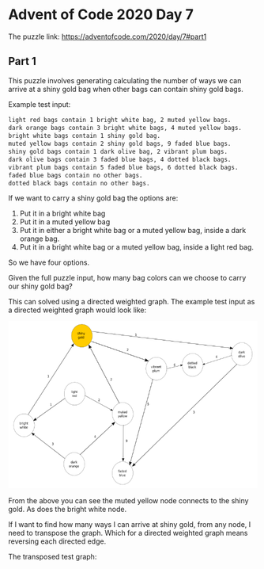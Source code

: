 # Advent of Code 2020 Day 7

The puzzle link:
https://adventofcode.com/2020/day/7#part1

## Part 1
This puzzle involves generating calculating the number of ways we can arrive at a shiny gold bag when other bags can contain shiny gold bags.

Example test input:

```
light red bags contain 1 bright white bag, 2 muted yellow bags.
dark orange bags contain 3 bright white bags, 4 muted yellow bags.
bright white bags contain 1 shiny gold bag.
muted yellow bags contain 2 shiny gold bags, 9 faded blue bags.
shiny gold bags contain 1 dark olive bag, 2 vibrant plum bags.
dark olive bags contain 3 faded blue bags, 4 dotted black bags.
vibrant plum bags contain 5 faded blue bags, 6 dotted black bags.
faded blue bags contain no other bags.
dotted black bags contain no other bags.
```

If we want to carry a shiny gold bag the options are:

1) Put it in a bright white bag
2) Put it in a muted yellow bag
3) Put it in either a bright white bag or a muted yellow bag, inside a dark orange bag.
4) Put it in a bright white bag or a muted yellow bag, inside a light red bag.

So we have four options.

Given the full puzzle input, how many bag colors can we choose to carry our shiny gold bag?

This can solved using a directed weighted graph. The example test input as a directed weighted graph would look like:

![Final solution in REPL](aoc2020day7/fig3.png)

From the above you can see the muted yellow node connects to the shiny gold. As does the bright white node.

If I want to find how many ways I can arrive at shiny gold, from any node, I need to transpose the graph. Which for a directed weighted graph means reversing each directed edge.

The transposed test graph:


